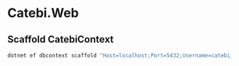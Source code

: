 # Catebi.Web


## Scaffold CatebiContext

``` bash
dotnet ef dbcontext scaffold "Host=localhost;Port=5432;Username=catebi_admin;Password=password;Database=catebi" Npgsql.EntityFrameworkCore.PostgreSQL -o Db/Catebi/Entities --context-dir Db/Catebi/Context -c CatebiContext --schema ctb --table assessment --no-onconfiguring --no-pluralize --force
```